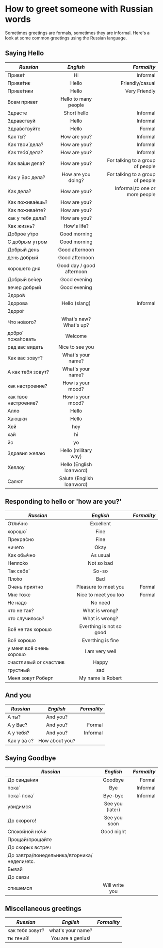# How to greet someone with Russian words

Sometimes greetings are formals, sometimes they are informal.  Here's a look at some common greetings using the Russian language.

## Saying Hello 

|*Russian* | *English* |  *Formality* 
| ------------- |:-------------:| -----:|
| Приве́т              | Hi                   | Informal        |  
| Приве́тик            | Hello                | Friendly/casual |
| Приве́тики           | Hello                | Very Friendly |
| Всем привет         | Hello to many people |               |
| Здрасте             | Short hello          | Informal      |
| Здравствуй          | Hello                | Informal      |
| Здра́вствуйте        | Hello                | Formal        |
| Как ты́?             | How are you?         | Informal      |
| Как твои́ дела́?      | How are you?         | Informal      |
| Как тебя́ дела́?      | How are you?         | Informal      |
| Как ва́ши дела́?      | How are you?         | For talking to a group of people | 
| Как у Вас дела́?     | How are you doing?   | For talking to a group of people |
| Как дела́?           | How are you?         | Informal,to one or more people |
| Как пожива́ешь?      | How are you?         ||
| Как пожива́ете?      | How are you?         ||
| как у тебя дела́?    | How are you?         ||
| Как жизнь?          | How's life?          ||
| До́брое у́тро         | Good morning         ||
| С добрым утром      | Good morning         ||
| До́брый день         | Good afternoon       ||
| день добрый         | Good afternoon       ||
| хорошего дня        | Good day / good afternoon ||
| До́брый ве́чер        | Good evening         ||
| вечер добрый        | Good evening         ||
| Здоро́в              |                      ||
| Здорова             | Hello (slang)        | Informal |
| Здоро́г              |                      |          |
| Что но́вого?	       | What's new? What's up?  ||	
| добро́ пожа́ловать    | Welcome              ||
| рад вас видеть      | Nice to see you      ||
| Как вас зовут?      | What's your name?    ||
| А как тебя зовут?   | What's your name?    ||
| как настроение?     | How is your mood?    ||
| как твое настроение?| How is your mood?    ||
| Алло                | Hello                ||
| Хаюшки              | Hello                ||
| Хей                 | hey                  || 
| хай                 | hi                   ||
| йо                  | yo                   ||
| Здравия желаю       | Hello (military way) ||
| Хеллоу              | Hello (English loanword) ||
| Салют               | Salute (English loanword) ||

## Responding to hello or 'how are you?'

|*Russian* | *English* |  *Formality* 
| ------------- |:-------------:| -----:|
| Отли́чно                 | Excellent                ||
| хорошо́                  | Fine                     ||	
| Прекра́сно  	           | Fine                     ||
| ничего                  | Okay                     ||
| Как обы́чно              | As usual                 ||	
| Непло́хо                 | Not so bad               ||	
| Так себе́                | So-so                    ||	
| Пло́хо	                 | Bad                      ||
| Очень приятно           | Pleasure to meet you     | Formal |
| Мне тоже                | Nice to meet you too     | Formal |
| Не надо                 | No need                  ||
| что не так?             | What is wrong?           ||
| что случилось?          | What is wrong?           ||         
| Всё не так хорошо       | Everthing is not so good ||
| Всё хорошо              | Everthing is fine        ||
| у меня всё очень хорошо | I am very  well          ||
| счастливый or счастлив  | Happy                    ||
| грустный                | sad                      ||
| Меня зовут Роберт       | My name is Robert        ||  

## And you
|*Russian* | *English* |  *Formality* 
| ------------- |:-------------:| -----:|
| А ты?	          | And you?	           |          |
| А у Вас?	      | And you?             | Formal   |	
| А у тебя́?       | And you?             | Informal | 	
| Как у ва с?     | How about you?       |          |

## Saying Goodbye

|*Russian* | *English* |  *Formality* 
| ------------- |:-------------:| -----:|
| До свида́ния      | Goodbye            | Formal   | 
| пока́             | Bye                | Informal |
| пока́-пока́        | Bye-bye            | Informal |
| увидимся         | See you (later)    |          | 
| До скорого!      | See you soon       |          |
| Споко́йной но́чи   | Good night         |          |  
| Прощай/прощайте  |                    |          |
| До скорых встреч | | | 
| До завтра/понедельника/вторника/недели/etc. | | | 
| Бывай | | | 
| До связи | | | 
| спишемся | Will write you |||


## Miscellaneous greetings

|*Russian* | *English* |  *Formality* 
| ------------- |:-------------:| -----:|
| как тебя зовут? | what's your name? || 
| ты гений!       | You are a genius! ||

